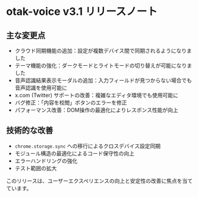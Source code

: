 # otak-voice v3.1 リリースノート

## 主な変更点

- クラウド同期機能の追加：設定が複数デバイス間で同期されるようになりました
- テーマ機能の強化：ダークモードとライトモードの切り替えが可能になりました
- 音声認識結果表示モーダルの追加：入力フィールドが見つからない場合でも音声認識を使用可能に
- x.com (Twitter) サポートの改善：複雑なエディタ環境でも使用可能に
- バグ修正：「内容を校閲」ボタンのエラーを修正
- パフォーマンス改善：DOM操作の最適化によりレスポンス性能が向上

## 技術的な改善

- `chrome.storage.sync` への移行によるクロスデバイス設定同期
- モジュール構造の最適化によるコード保守性の向上
- エラーハンドリングの強化
- テスト範囲の拡大

このリリースは、ユーザーエクスペリエンスの向上と安定性の改善に焦点を当てています。
